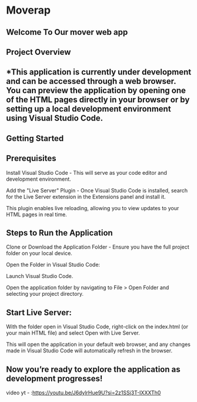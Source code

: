 # Moverap

Welcome To Our mover web app
----------------------------------------
Project Overview
---------------------------------------------------
*This application is currently under development and can be accessed through a web browser. You can preview the application by opening one of the HTML pages directly in your browser or by setting up a local development environment using Visual Studio Code.
---------------------------------------------------------------
Getting Started
-------------------
Prerequisites
-------------------
Install Visual Studio Code - This will serve as your code editor and development environment.

Add the "Live Server" Plugin - Once Visual Studio Code is installed, search for the Live Server extension in the Extensions panel and install it. 

This plugin enables live reloading, allowing you to view updates to your HTML pages in real time.

Steps to Run the Application
-------------------------------
Clone or Download the Application Folder - Ensure you have the full project folder on your local device.

Open the Folder in Visual Studio Code:

Launch Visual Studio Code.

Open the application folder by navigating to File > Open Folder and selecting your project directory.

Start Live Server:
------------------
With the folder open in Visual Studio Code, right-click on the index.html (or your main HTML file) and select Open with Live Server.

This will open the application in your default web browser, and any changes made in Visual Studio Code will automatically refresh in the browser.

Now you’re ready to explore the application as development progresses!
-------------------------
video yt - :https://youtu.be/J6dylrHue9U?si=2z1SSj3T-IXXXTh0

